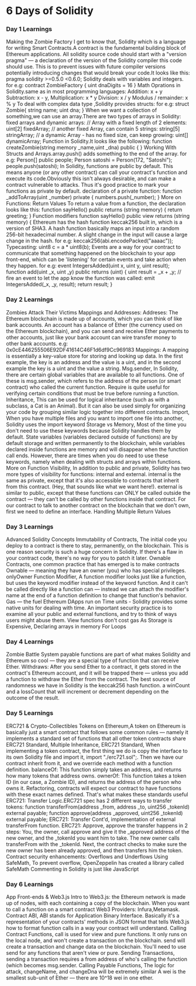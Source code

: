 # 6 Days of Solidity

### Day 1 Learnings

Making the Zombie Factory
I get to know that, Solidity which is a language for writing Smart Contracts.A contract is the fundamental building block of Ethereum applications.
All solidity source code should start with a "version pragma" — a declaration of the version of the Solidity compiler this code should use. This is to prevent issues with future compiler versions potentially introducing changes that would break your code.It looks like this: pragma solidity >=0.5.0 <0.6.0;
Solidity deals with variables and integers. for e.g: contract ZombieFactory { uint dnaDigits = 16 }
Math Oprations in Solidity.same as in most programming languages: Addition: x + y Subtraction: x - y, Multiplication: x * y Division: x / y Modulus / remainder: x % y
To deal with complex data type ,Solidity provides structs: for e.g: struct Zombie{ string name; uint dna; }
When we want a collection of something,we can use an array.There are two types of arrays in Solidity: fixed arrays and dynamic arrays: // Array with a fixed length of 2 elements: uint[2] fixedArray; // another fixed Array, can contain 5 strings: string[5] stringArray; // a dynamic Array - has no fixed size, can keep growing: uint[] dynamicArray;
Function in Solidity.It looks like the following: function createZombie(string memory _name,uint _dna) public {
}
Working With Structs and Arrays.array.push() adds something to the end of the array. for e.g: Person[] public people; Person satoshi = Person(172, "Satoshi"); people.push(satoshi);
In Solidity, functions are public by default. This means anyone (or any other contract) can call your contract's function and execute its code.Obviously this isn't always desirable, and can make a contract vulnerable to attacks. Thus it's good practice to mark your functions as private by default. declaration of a private function: function _addToArray(uint _number) private { numbers.push(_number); }
More on Functions: Return Values To return a value from a function, the declaration looks like this: function sayHello() public returns (string memory) { return greeting; } Function modifiers function sayHello() public view returns (string memory) {
Ethereum has the hash function keccak256 built in, which is a version of SHA3. A hash function basically maps an input into a random 256-bit hexadecimal number. A slight change in the input will cause a large change in the hash. for e.g: keccak256(abi.encodePacked("aaaac")); Typecasting: uint8 c = a * uint8(b);
Events are a way for your contract to communicate that something happened on the blockchain to your app front-end, which can be 'listening' for certain events and take action when they happen. for e.g: event IntegersAdded(uint x, uint y, uint result); function add(uint _x, uint _y) public returns (uint) { uint result = _x + _y; // fire an event to let the app know the function was called: emit IntegersAdded(_x, _y, result); return result; }

### Day 2 Learnings

Zombies Attack Their Victims
Mappings and Addresses: Addreses: The Ethereum blockchain is made up of accounts, which you can think of like bank accounts. An account has a balance of Ether (the currency used on the Ethereum blockchain), and you can send and receive Ether payments to other accounts, just like your bank account can wire transfer money to other bank accounts. e.g: 0x0cE446255506E92DF41614C46F1d6df9Cc969183 Mappings: A mapping is essentially a key-value store for storing and looking up data. In the first example, the key is an address and the value is a uint, and in the second example the key is a uint and the value a string.
Msg.sender, In Solidity, there are certain global variables that are available to all functions. One of these is msg.sender, which refers to the address of the person (or smart contract) who called the current function.
Require is quite useful for verifying certain conditions that must be true before running a function.
Inheritance, This can be used for logical inheritance (such as with a subclass, a Cat is an Animal). But it can also be used simply for organizing your code by grouping similar logic together into different contracts.
Import, When you have multiple files and you want to import one file into another, Solidity uses the import keyword
Storage vs Memory, Most of the time you don't need to use these keywords because Solidity handles them by default. State variables (variables declared outside of functions) are by default storage and written permanently to the blockchain, while variables declared inside functions are memory and will disappear when the function call ends. However, there are times when you do need to use these keywords, namely when dealing with structs and arrays within functions.
More on Function Visibility, In addition to public and private, Solidity has two more types of visibility for functions: internal and external.
internal is the same as private, except that it's also accessible to contracts that inherit from this contract. (Hey, that sounds like what we want here!).
external is similar to public, except that these functions can ONLY be called outside the contract — they can't be called by other functions inside that contract.
For our contract to talk to another contract on the blockchain that we don't own, first we need to define an interface.
Handling Multiple Return Values

### Day 3 Learnings

Advanced Solidity Concepts
Immutability of Contracts, The initial code you deploy to a contract is there to stay, permanently, on the blockchain. This is one reason security is such a huge concern in Solidity. If there's a flaw in your contract code, there's no way for you to patch it later.
Ownable Contracts, one common practice that has emerged is to make contracts Ownable — meaning they have an owner (you) who has special privileges.
onlyOwner Function Modifier, A function modifier looks just like a function, but uses the keyword modifier instead of the keyword function. And it can't be called directly like a function can — instead we can attach the modifier's name at the end of a function definition to change that function's behavior.
Gas — the fuel Ethereum DApps run on
Time units - Solidity provides some native units for dealing with time.
An important security practice is to examine all your public and external functions, and try to think of ways users might abuse them.
View functions don't cost gas
As Storage is Expensive, Declaring arrays in memory
For Loops

### Day 4 Learnings

Zombie Battle System
payable functions are part of what makes Solidity and Ethereum so cool — they are a special type of function that can receive Ether.
Withdraws: After you send Ether to a contract, it gets stored in the contract's Ethereum account, and it will be trapped there — unless you add a function to withdraw the Ether from the contract.
The best source of randomness we have in Solidity is the keccak256 hash function.
a winCount and a lossCount that will increment or decrement depending on the outcome of the result.

### Day 5 Learnings

ERC721 & Crypto-Collectibles
Tokens on Ethereum,A token on Ethereum is basically just a smart contract that follows some common rules — namely it implements a standard set of functions that all other token contracts share
ERC721 Standard, Multiple Inheritance, ERC721 Standard, When implementing a token contract, the first thing we do is copy the interface to its own Solidity file and import it, import "./erc721.sol";. Then we have our contract inherit from it, and we override each method with a function definition.
balanceOf: This function simply takes an address, and returns how many tokens that address owns.
ownerOf: This function takes a token ID (in our case, a Zombie ID), and returns the address of the person who owns it.
Refactoring, contracts will expect our contract to have functions with these exact names defined. That's what makes these standards useful
ERC721: Transfer Logic.ERC721 spec has 2 different ways to transfer tokens: function transferFrom(address _from, address _to, uint256 _tokenId) external payable; function approve(address _approved, uint256 _tokenId) external payable;
ERC721: Transfer Cont'd, implementation of external transferFrom function.
ERC721: Approve, approve the transfer happens in 2 steps: You, the owner, call approve and give it the _approved address of the new owner, and the _tokenId you want him to take. The new owner calls transferFrom with the _tokenId. Next, the contract checks to make sure the new owner has been already approved, and then transfers him the token.
Contract security enhancements: Overflows and Underflows
Using SafeMath, To prevent overflow, OpenZeppelin has created a library called SafeMath
Commenting in Solidity is just like JavaScript
### Day 6 Learnings

App Front-ends & Web3.js
Intro to Web3.js: the Ethereum network is made up of nodes, with each containing a copy of the blockchain. When you want to call a function on a smart contract
Web3 Providers: Infura,Metamask.
Contract ABI, ABI stands for Application Binary Interface. Basically it's a representation of your contracts' methods in JSON format that tells Web3.js how to format function calls in a way your contract will understand.
Calling Contract Functions, call is used for view and pure functions. It only runs on the local node, and won't create a transaction on the blockchain.
send will create a transaction and change data on the blockchain. You'll need to use send for any functions that aren't view or pure.
Sending Transactions, sending a transaction requires a from address of who's calling the function (which becomes msg.sender.
Calling Payable Functions, The logic for attack, changeName, and changeDna will be extremely similar
A wei is the smallest sub-unit of Ether — there are 10^18 wei in one ether.
